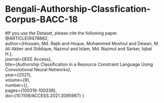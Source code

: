 # Bengali-Authorship-Classfication-Corpus-BACC-18
#If you use the Dataset, please cite the following paper.
@ARTICLE{9478882,  
author={Hossain, Md. Rajib and Hoque, Mohammed Moshiul and Dewan, M. Ali Akber and Siddique, Nazmul and Islam, Md. Nazmul and Sarker, Iqbal H.},  
journal={IEEE Access},   
title={Authorship Classification in a Resource Constraint Language Using Convolutional Neural Networks},   
year={2021},  
volume={9},  
number={},  
pages={100319-100338},  
doi={10.1109/ACCESS.2021.3095967}
}

